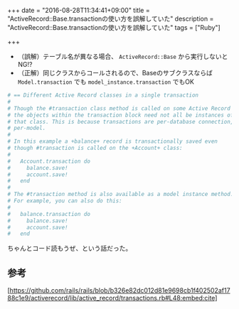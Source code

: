 +++
date = "2016-08-28T11:34:41+09:00"
title = "ActiveRecord::Base.transactionの使い方を誤解していた"
description = "ActiveRecord::Base.transactionの使い方を誤解していた"
tags = ["Ruby"]

+++

* （誤解）テーブル名が異なる場合、 `ActiveRecord::Base` から実行しないとNG!?
* （正解）同じクラスからコールされるので、Baseのサブクラスならば `Model.transaction` でも `model_instance.transaction` でもOK

```ruby
# == Different Active Record classes in a single transaction
#
# Though the #transaction class method is called on some Active Record class,
# the objects within the transaction block need not all be instances of
# that class. This is because transactions are per-database connection, not
# per-model.
#
# In this example a +balance+ record is transactionally saved even
# though #transaction is called on the +Account+ class:
#
#   Account.transaction do
#     balance.save!
#     account.save!
#   end
#
# The #transaction method is also available as a model instance method.
# For example, you can also do this:
#
#   balance.transaction do
#     balance.save!
#     account.save!
#   end
```

ちゃんとコード読もうぜ、という話だった。

## 参考

[https://github.com/rails/rails/blob/b326e82dc012d81e9698cb1f402502af1788c1e9/activerecord/lib/active_record/transactions.rb#L48:embed:cite]
